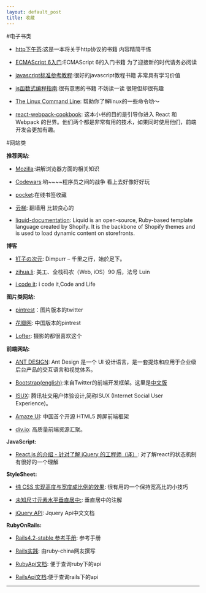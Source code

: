 ```yaml
---
layout: default_post
title: 收藏
---
```


#电子书类

*   [http下午茶](http://happypeter.github.io/tealeaf-http/ ):这是一本将关于http协议的书籍 内容精简干练

*   [ECMAScript 6入门](http://es6.ruanyifeng.com/#README):ECMAScript 6的入门书籍 为了迎接新的时代请务必阅读

*   [javascript标准参考教程](http://javascript.ruanyifeng.com/library/designpattern.html):很好的javascript教程书籍 非常具有学习价值

*   [js函数式编程指南](http://llh911001.gitbooks.io/mostly-adequate-guide-chinese/content/):很有意思的书籍 不妨读一读 很短但却很有趣

*   [The Linux Command Line](http://billie66.github.io/TLCL/): 帮助你了解linux的一些命令哟～

*   [react-webpack-cookbook](https://fakefish.github.io/react-webpack-cookbook/): 这本小书的目的是引导你进入 React 和 Webpack 的世界。他们两个都是非常有用的技术，如果同时使用他们，前端开发会更加有趣。


#网站类

 **推荐网站**:

 *  [Mozilla](https://developer.mozilla.org/cn/):讲解浏览器方面的相关知识

 *  [Codewars](http://www.codewars.com/):哟~~~~程序员之间的战争 看上去好像好好玩

 *  [pocket](http://www.getpocket.com/):在线书签收藏

 *  [云梯](http://www.cloudtizi.com/): 翻墙用 比较良心的

 *  [liquid-documentation](https://docs.shopify.com/themes/liquid-documentation/basics): Liquid is an open-source, Ruby-based template language created by Shopify. It is the backbone of Shopify themes and is used to load dynamic content on storefronts.

 **博客**

 *  [钉子の次元](http://blog.dimpurr.com/): Dimpurr – 千里之行，始於足下。

 *  [zihua.li](http://zihua.li/): 美工、全栈码农（Web, iOS）90 后，法号 Luin

 *  [i code it](http://icodeit.org/): i code it,Code and Life

 **图片类网站:**

 *  [pintrest](https://www.pinterest.com/)：图片版本的twitter

 *  [花瓣网](http://huaban.com/): 中国版本的pintrest

 *  [Lofter](http://www.lofter.com/): 摄影的都很喜欢这个

 **前端网站:**

 *  [ANT DESIGN](http://ant.design/): Ant Design 是一个 UI 设计语言，是一套提炼和应用于企业级后台产品的交互语言和视觉体系。

 *  [Bootstrap(english)](http://getbootstrap.com/):来自Twitter的前端开发框架。这里是[中文版](http://v3.bootcss.com/)

 *  [ISUX](http://isux.tencent.com/zh-hans/): 腾讯社交用户体验设计,简称ISUX (Internet Social User Experience)。

 *  [Amaze UI](http://amazeui.org/): 中国首个开源 HTML5 跨屏前端框架

 *  [div.io](http://div.io/): 高质量前端资源汇聚。

 **JavaScript:**

 *  [React.js 的介绍 - 针对了解 jQuery 的工程师（译）](http://segmentfault.com/a/1190000003501752): 对了解react的状态机制有很好的一个理解

**StyleSheet:**

*   [纯 CSS 实现高度与宽度成比例的效果](http://zihua.li/2013/12/keep-height-relevant-to-width-using-css/): 很有用的一个保持宽高比的小技巧

*   [未知尺寸元素水平垂直居中:](http://demo.doyoe.com/css/alignment/): 垂直居中的注解

*   [jQuery API](http://jquery.cuishifeng.cn/): Jquery Api中文文档

 **RubyOnRails:**

 *  [Rails4.2-stable 参考手册](http://kelby.gitbooks.io/rails-beginner-s-guide/content/index.html): 参考手册

 *  [Rails实践](http://rails-practice.com/content/Chapter_4/4.2.html): 由ruby-china网友撰写

 *  [RubyApi文档](http://doc.rubyfans.com/ruby/v2.1/): 便于查询ruby下的api

 *  [RailsApi文档](http://rails.documentation.codyrobbins.com/4.2.0.beta2/):便于查询rails下的api

-----

